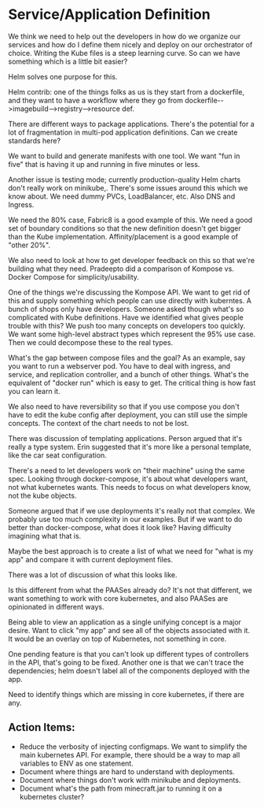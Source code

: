 # Service/Application Definition

We think we need to help out the developers in how do we organize our services and how do I define them nicely and deploy on our orchestrator of choice.  Writing the Kube files is a steep learning curve.  So can we have something which is a little bit easier?

Helm solves one purpose for this.  

Helm contrib: one of the things folks as us is they start from a dockerfile, and they want to have a workflow where they go from dockerfile-->imagebuild-->registry-->resource def.

There are different ways to package applications.  There's the potential for a lot of fragmentation in multi-pod application definitions.  Can we create standards here?

We want to build and generate manifests with one tool.  We want "fun in five" that is having it up and running in five minutes or less.

Another issue is testing mode; currently production-quality Helm charts don't really work on minikube,.  There's some issues around this which we know about.  We need dummy PVCs, LoadBalancer, etc.   Also DNS and Ingress.

We need the 80% case, Fabric8 is a good example of this.  We need a good set of boundary conditions so that the new definition doesn't get bigger than the Kube implementation. Affinity/placement is a good example of "other 20%".  

We also need to look at how to get developer feedback on this so that we're building what they need.  Pradeepto did a comparison of Kompose vs. Docker Compose for simplicity/usability.

One of the things we're discussing the Kompose API.  We want to get rid of this and supply something which people can use directly with kuberntes.  A bunch of shops only have developers.  Someone asked though what's so complicated with Kube definitions.  Have we identified what gives people trouble with this?  We push too many concepts on developers too quickly.  We want some high-level abstract types which represent the 95% use case.  Then we could decompose these to the real types.

What's the gap between compose files and the goal?  As an example, say you want to run a webserver pod.  You have to deal with ingress, and service, and replication controller, and a bunch of other things.  What's the equivalent of "docker run" which is easy to get. The critical thing is how fast you can learn it.

We also need to have reversibility so that if you use compose you don't have to edit the kube config after deployment, you can still use the simple concepts.  The context of the chart needs to not be lost.

There was discussion of templating applications.  Person argued that it's really a type system.  Erin suggested that it's more like a personal template, like the car seat configuration.  

There's a need to let developers work on "their machine" using the same spec.  Looking through docker-compose, it's about what developers want, not what kubernetes wants.  This needs to focus on what developers know, not the kube objects.

Someone argued that if we use deployments it's really not that complex.  We probably use too much complexity in our examples.  But if we want to do better than docker-compose, what does it look like?  Having difficulty imagining what that is.  

Maybe the best approach is to create a list of what we need for "what is my app" and compare it with current deployment files.  

There was a lot of discussion of what this looks like.

Is this different from what the PAASes already do?  It's not that different, we want something to work with core kubernetes, and also PAASes are opinionated in different ways.

Being able to view an application as a single unifying concept is a major desire.   Want to click "my app" and see all of the objects associated with it.  It would be an overlay on top of Kubernetes, not something in core.

One pending feature is that you can't look up different types of controllers in the API, that's going to be fixed.  Another one is that we can't trace the dependencies; helm doesn't label all of the components deployed with the app.

Need to identify things which are missing in core kubernetes, if there are any.

## Action Items:

* Reduce the verbosity of injecting configmaps.  We want to simplify the main kubernetes API.  For example, there should be a way to map all variables to ENV as one statement.
* Document where things are hard to understand with deployments.
* Document where things don't work with minikube and deployments.
* Document what's the path from minecraft.jar to running it on a kubernetes cluster?
